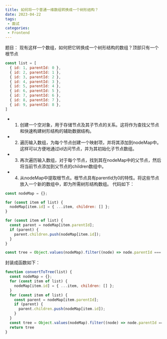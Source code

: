 ```yaml
---
title: 如何将一个普通一维数组转换成一个树形结构？
date: 2023-04-22
tags:
 - 面试
categories:
 - Frontend
---
```


题目：
现有这样一个数组，如何把它转换成一个树形结构的数组？顶部只有一个根节点
```js
const list = [
  { id: 1, parentId: 0 },
  { id: 2, parentId: 1 },
  { id: 3, parentId: 2 },
  { id: 4, parentId: 3 },
  { id: 5, parentId: 4 },
  { id: 6, parentId: 5 },
  { id: 7, parentId: 6 },
  { id: 8, parentId: 7 },
  { id: 9, parentId: 8 },
] 
```
+ 1. 创建一个空对象，用于存储节点及其子节点的关系。这将作为查找父节点和快速构建树形结构的辅助数据结构。
+ 2. 遍历输入数组，为每个节点创建一个映射项，并将其添加到nodeMap中。这样可以方便地通过id访问节点，并为其初始化子节点数组。
+ 3. 再次遍历输入数组，对于每个节点，找到其在nodeMap中的父节点，然后将当前节点添加到父节点的children数组中。
+ 4. 从nodeMap中提取根节点。根节点具有parentId为0的特性。将这些节点放入一个新的数组中，即为所需树形结构数组。
代码如下：
```js
const nodeMap = {};

for (const item of list) {
  nodeMap[item.id] = { ...item, children: [] };
}

for (const item of list) {
  const parent = nodeMap[item.parentId];
  if (parent) {
    parent.children.push(nodeMap[item.id]);
  }
}

const tree = Object.values(nodeMap).filter((node) => node.parentId === 0);

```
封装成函数如下：
```js
function convertToTree(list) {
  const nodeMap = {};
  for (const item of list) {
    nodeMap[item.id] = { ...item, children: [] };
  }
  for (const item of list) {
    const parent = nodeMap[item.parentId];
    if (parent) {
      parent.children.push(nodeMap[item.id]);
    }
  }
  const tree = Object.values(nodeMap).filter((node) => node.parentId === 0);
  return tree
}
```